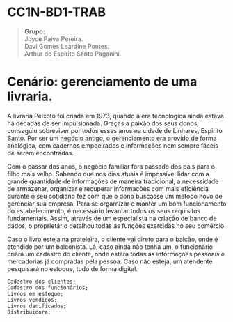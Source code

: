 # CC1N-BD1-TRAB
> <b>Grupo:</b><br>
Joyce Paiva Pereira.<br>
Davi Gomes Leardine Pontes.<br>
Arthur do Espírito Santo Paganini.

# Cenário: gerenciamento de uma livraria.
A livraria Peixoto foi criada em 1973, quando a era tecnológica ainda estava há décadas de ser impulsionada. Graças a paixão dos seus donos, conseguiu sobreviver por todos esses anos na cidade de Linhares, Espirito Santo. Por ser um negócio antigo, o gerenciamento era provido de forma analógica, com cadernos empoeirados e informações nem sempre fáceis de serem encontradas.

Com o passar dos anos, o negócio familiar fora passado dos pais para o filho mais velho. Sabendo que nos dias atuais é impossível lidar com a grande quantidade de informações de maneira tradicional, a necessidade de armazenar, organizar e recuperar informações com mais eficiência durante o seu cotidiano fez com que o dono buscasse um método novo de gerenciar sua empresa. Para se orgarnizar e manter um bom funcionamento do estabelecimento, é necessário levantar todos os seus requisitos fundamentais. Assim, através de um especialista na criação de banco de dados, o proprietário detalhou todas as funções exercidas no seu comércio.

Caso o livro esteja na prateleira, o cliente vai direto para o balcão, onde é atendido por um balconista. Lá, caso ainda não tenha um, o funcionário criará um cadastro do cliente, onde estará todas as informações pessoais e mercadorias já compradas pela pessoa. Caso não esteja, um atendente pesquisará no estoque, tudo de forma digital.

```
Cadastro dos clientes;
Cadastro dos funcionários;
Livros em estoque;
Livros vendidos;
Livros danificados;
Distribuidora;
